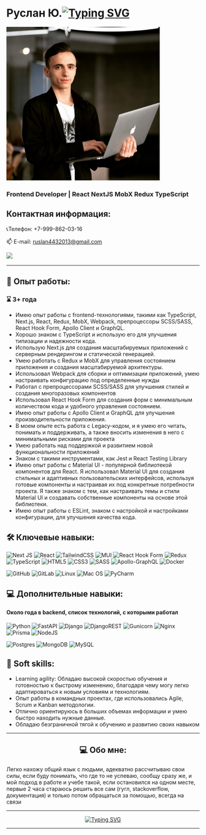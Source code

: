# Руслан Ю.[![Typing SVG](https://readme-typing-svg.herokuapp.com?color=%2336BCF7&size=30&duration=2500&lines=%F0%9F%91%8B;+)](#руслан-юрьевич)

<img height="400" src="https://github.com/ruslan4432013/resume/blob/main/blob/photo/avatar.jpg" alt="avatar"/>

### Frontend Developer | React NextJS MobX Redux TypeScript

## Контактная информация:

📞Телефон: +7-999-862-03-16
<p style="text-align: start">
   📫 E-mail: <a href='mailto:ruslan4432013@gmail.com'>ruslan4432013@gmail.com</a>
</p>
<a href="https://t.me/rodrijiez" target="_blank">
	<img src="https://img.shields.io/badge/Telegram-2CA5E0?style=for-the-badge&logo=telegram&logoColor=white"/>
</a>

***

## 💼 Опыт работы:

### ⌛ 3+ года

- Имею опыт работы с frontend-технологиями, такими как TypeScript, Next.js, React, Redux, MobX, Webpack, препроцессоры
  SCSS/SASS, React Hook Form, Apollo Сlient и GraphQL.
- Хорошо знаком с TypeScript и использую его для улучшения типизации и надежности кода.
- Использую Next.js для создания масштабируемых приложений с серверным рендерингом и статической генерацией.
- Умею работать с Redux и MobX для управления состоянием приложения и создания масштабируемой архитектуры.
- Использовал Webpack для сборки и оптимизации приложений, умею настраивать конфигурацию под определенные нужды
- Работал с препроцессорами SCSS/SASS для улучшения стилей и создания многоразовых компонентов
- Использовал React Hook Form для создания форм с минимальным количеством кода и удобного управления состоянием.
- Имею опыт работы с Apollo Client и GraphQL для улучшения производительности приложения.
- В моем опыте есть работа с Legacy-кодом, и я умею его читать, понимать и поддерживать, а также вносить изменения в
  него с минимальными рисками для проекта
- Умею работать над поддержкой и развитием новой функциональности приложений
- Знаком с такими инструментами, как Jest и React Testing Library
- Имею опыт работы с Material UI - популярной библиотекой компонентов для React. Я использовал Material UI для создания
  стильных и адаптивных пользовательских интерфейсов, используя готовые компоненты и настраивая их под конкретные
  потребности проекта. Я также знаком с тем, как настраивать темы и стили Material UI и создавать собственные компоненты
  на основе этой библиотеки.
- Имею опыт работы с ESLint, знаком с настройкой и настройками конфигурации, для улучшения качества кода.

## 🛠 Ключевые навыки:

![Next JS](https://img.shields.io/badge/Next-black?style=for-the-badge&logo=next.js&logoColor=white)
![React](https://img.shields.io/badge/react-%2320232a.svg?style=for-the-badge&logo=react&logoColor=%2361DAFB)
![TailwindCSS](https://img.shields.io/badge/tailwindcss-%2338B2AC.svg?style=for-the-badge&logo=tailwind-css&logoColor=white)
![MUI](https://img.shields.io/badge/MUI-%230081CB.svg?style=for-the-badge&logo=mui&logoColor=white)
![React Hook Form](https://img.shields.io/badge/React%20Hook%20Form-%23EC5990.svg?style=for-the-badge&logo=reacthookform&logoColor=white)
![Redux](https://img.shields.io/badge/redux-%23593d88.svg?style=for-the-badge&logo=redux&logoColor=white)
![TypeScript](https://img.shields.io/badge/typescript-%23007ACC.svg?style=for-the-badge&logo=typescript&logoColor=white)
![HTML5](https://img.shields.io/badge/html5-%23E34F26.svg?style=for-the-badge&logo=html5&logoColor=white)
![CSS3](https://img.shields.io/badge/css3-%231572B6.svg?style=for-the-badge&logo=css3&logoColor=white)
![SASS](https://img.shields.io/badge/SASS-hotpink.svg?style=for-the-badge&logo=SASS&logoColor=white)
![Apollo-GraphQL](https://img.shields.io/badge/-ApolloGraphQL-311C87?style=for-the-badge&logo=apollo-graphql)
![Docker](https://img.shields.io/badge/docker-%230db7ed.svg?style=for-the-badge&logo=docker&logoColor=white)

![GitHub](https://img.shields.io/badge/github-%23121011.svg?style=for-the-badge&logo=github&logoColor=white)
![GitLab](https://img.shields.io/badge/gitlab-%23181717.svg?style=for-the-badge&logo=gitlab&logoColor=white)
![Linux](https://img.shields.io/badge/Linux-FCC624?style=for-the-badge&logo=linux&logoColor=black)
![Mac OS](https://img.shields.io/badge/mac%20os-000000?style=for-the-badge&logo=macos&logoColor=F0F0F0)
![PyCharm](https://img.shields.io/badge/pycharm-143?style=for-the-badge&logo=pycharm&logoColor=black&color=black&labelColor=green)

## 💻 Дополнительные навыки:

#### Около года в backend, список технологий, с которыми работал

![Python](https://img.shields.io/badge/python-3670A0?style=for-the-badge&logo=python&logoColor=ffdd54)
![FastAPI](https://img.shields.io/badge/FastAPI-005571?style=for-the-badge&logo=fastapi)
![Django](https://img.shields.io/badge/django-%23092E20.svg?style=for-the-badge&logo=django&logoColor=white)
![DjangoREST](https://img.shields.io/badge/DJANGO-REST-ff1709?style=for-the-badge&logo=django&logoColor=white&color=ff1709&labelColor=gray)
![Gunicorn](https://img.shields.io/badge/gunicorn-%298729.svg?style=for-the-badge&logo=gunicorn&logoColor=white)
![Nginx](https://img.shields.io/badge/nginx-%23009639.svg?style=for-the-badge&logo=nginx&logoColor=white)
![Prisma](https://img.shields.io/badge/Prisma-3982CE?style=for-the-badge&logo=Prisma&logoColor=white)
![NodeJS](https://img.shields.io/badge/node.js-6DA55F?style=for-the-badge&logo=node.js&logoColor=white)

![Postgres](https://img.shields.io/badge/postgres-%23316192.svg?style=for-the-badge&logo=postgresql&logoColor=white)
![MongoDB](https://img.shields.io/badge/MongoDB-%234ea94b.svg?style=for-the-badge&logo=mongodb&logoColor=white)
![MySQL](https://img.shields.io/badge/mysql-%2300f.svg?style=for-the-badge&logo=mysql&logoColor=white)

## 🤝 Soft skills:

* Learning agility: Обладаю высокой скоростью обучения и готовностью к быстрому изменению,
  благодаря чему могу легко адаптироваться к новым условиям и технологиям.
* Опыт работы в командных проектах, где использовались Agile, Scrum и Kanban методологии.
* Отлично ориентируюсь в больших объемах информации и умею быстро находить нужные данные.
* Обладаю безграничной тягой к обучению и развитию своих навыком

***

## <p align="center"> 💻 Обо мне:</p>

<p>
Легко нахожу общий язык с людьми, адекватно рассчитываю свои силы, если буду понимать, что где то не успеваю, сообщу сразу же, и мой подход в работе и учебе такой, если остановился на одном месте, первые 2 часа стараюсь решить все сам (гугл, stackoverflow, документация) и только потом обращаться за помощью, всегда на связи
</p>

***
<div align="center">
<a href="https://git.io/typing-svg"><img src="https://readme-typing-svg.herokuapp.com?font=Fira+Code&size=17&pause=1000&width=435&lines=%D0%98%D0%BD%D1%84%D0%BE%D1%80%D0%BC%D0%B0%D1%86%D0%B8%D1%8F+%D0%BE%D0%B1%D0%BD%D0%BE%D0%B2%D0%BB%D1%8F%D0%BB%D0%B0%D1%81%D1%8C+11+%D0%BC%D0%B0%D1%80%D1%82%D0%B0+2023+%D0%B3%D0%BE%D0%B4%D0%B0" alt="Typing SVG" /></a>
</div>

***
